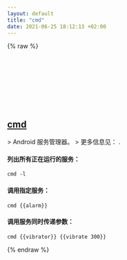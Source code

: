 ```yaml
---
layout: default
title: "cmd"
date: 2021-06-25 18:12:13 +02:00
---
```

{% raw %}
<h2 id="cmd">
  <a href="/zh/android/cmd.html">cmd</a> <a href="#cmd"><svg class="icon">
    <use href="/assets/images/unicode_sprite.svg#link" />
  </svg></a>
</h2>
> Android 服务管理器。
> 更多信息见： <https://cs.android.com/android/platform/superproject/+/master:frameworks/native/cmds/cmd/>.

#### 列出所有正在运行的服务：
```shell
cmd -l
```
#### 调用指定服务：
```shell
cmd {{alarm}}
```
#### 调用服务同时传递参数：
```shell
cmd {{vibrator}} {{vibrate 300}}
```
{% endraw %}